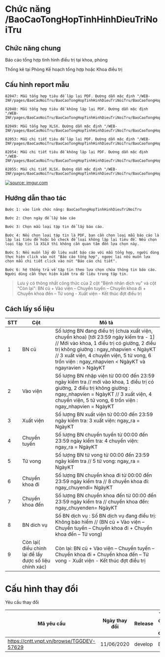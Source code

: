  # Chức năng /BaoCaoTongHopTinhHinhDieuTriNoiTru

## Chức năng chung

Báo cáo tổng hợp tình hình điều trị tại khoa, phòng 

Thống kê tại Phòng Kế hoạch tổng hợp hoặc Khoa điều trị

## Cấu hình report mẫu

	82047: Mẫu tổng hợp tiêu đề lập lại PDF. Đường dẫn mặc định "/WEB-INF/pages/BaoCaoNoiTru/BaoCaoTongHopTinhHinhDieuTriNoiTru/BaoCaoTongHopTinhHinhDieuTriNoiTruReports/BaoCaoTongHopTinhHinhDieuTriNoiTru.jasper"

    82048: Mẫu tổng hợp tiêu đề không lập lại PDF. Đường dẫn mặc định "/WEB-INF/pages/BaoCaoNoiTru/BaoCaoTongHopTinhHinhDieuTriNoiTru/BaoCaoTongHopTinhHinhDieuTriNoiTruReports/BaoCaoTongHopTinhHinhDieuTriNoiTruNotRepeatHeader.jasper"

	82049: Mẫu tổng hợp XLSX. Đường dẫn mặc định "/WEB-INF/pages/BaoCaoNoiTru/BaoCaoTongHopTinhHinhDieuTriNoiTru/BaoCaoTongHopTinhHinhDieuTriNoiTruReports/BaoCaoTongHopTinhHinhDieuTriNoiTru.jasper"

	82053: Mẫu chi tiết tiêu đề lập lại PDF. Đường dẫn mặc định "/WEB-INF/pages/BaoCaoNoiTru/BaoCaoTongHopTinhHinhDieuTriNoiTru/BaoCaoTongHopTinhHinhDieuTriNoiTruReports/BaoCaoChiTietTinhHinhDieuTriNoiTru.jasper"

	82054: Mẫu chi tiết tiêu đề không lập lại PDF. Đường dẫn mặc định "/WEB-INF/pages/BaoCaoNoiTru/BaoCaoTongHopTinhHinhDieuTriNoiTru/BaoCaoTongHopTinhHinhDieuTriNoiTruReports/BaoCaoChiTietTinhHinhDieuTriNoiTruNotRepeatHeader.jasper"

	82055: Mẫu chi tiết XLSX. Đường dẫn mặc định "/WEB-INF/pages/BaoCaoNoiTru/BaoCaoTongHopTinhHinhDieuTriNoiTru/BaoCaoTongHopTinhHinhDieuTriNoiTruReports/BaoCaoChiTietTinhHinhDieuTriNoiTru.jasper"
<a href="https://imgur.com/yvrCnOR"><img src="https://i.imgur.com/yvrCnOR.png" title="source: imgur.com" /></a>

## Hướng dẫn thao tác

	Bước 1: vào link chức năng: BaoCaoTongHopTinhHinhDieuTriNoiTru

	Bước 2: Chọn ngày để lấy báo cáo

	Bước 3: Chọn mẫu loại tập tin để lấy báo cáo.

	Bước 4: Nếu chọn loại tập tin là PDF, bạn cần chọn loại mẫu báo cáo là lập lại tiêu để hoặc bỏ check để loại không lập lại tiêu đề. Nếu chọn loại tập tin là XSLX thì không cần quan tâm đến lựa chọn này.

	Bước 5: Nếu muốn lấy dữ liệu xuất báo cáo với mẫu tổng hợp, người dùng thực hiện click vào nút "Báo cáo tổng hợp", ngược lại nếu muốn lựa chọn mẫu chi tiết click vào nút "Báo cáo chi tiết".
	
	Bước 6: hệ thống trả về tập tin theo lựa chọn chứa thông tin báo cáo. Người dùng cần thực hiện kiểm tra dữ liệu trong tập tin.

> Lưu ý có thông nhất công thức của 2 cột "Bệnh nhân dịch vụ" và cột "Còn lại": BN cũ + Vào viện – Chuyển tuyến – Chuyển khoa đi + Chuyển khoa đến – Tử vong - Xuất viện - Kết thúc đợt điều trị

## Cách lấy số liệu
| STT | Cột  | Mô tả |
| -- | -- | -- |
| 1 | BN cũ | Số lượng BN đang điều trị (chưa xuất viện, chuyển khoa) [tới 23:59 ngày kiểm tra  - 1] // Mới vào khoa, 1 điều trị có giường, 2 điều trị không giường : ngay_nhapvien < NgàyKT // 3 xuất viện, 4 chuyển viện, 5 tử vong, 6 trốn viện : ngay_nhapvien < NgàyKT và ngayravien > NgàyKT |
| 2 | Vào viện | Số lượng BN nhập viện từ 00:00 đến 23:59 ngày kiểm tra //	mới vào khoa, 1 điều trị có giường, 2 điều trị không giường : ngay_nhapvien = NgàyKT //	3 xuất viện, 4 chuyển viện, 5 tử vong, 6 trốn viện : ngay_nhapvien = NgàyKT |
| 3 | Xuất viện | Số lượng BN xuất viện từ 00:00 đến 23:59 ngày kiểm tra: 3 xuất viện: ngay_ra = NgàyKT |
| 4 | Chuyển tuyến | Số lượng BN chuyển tuyến từ 00:00 đến 23:59 ngày kiểm tra: 4 chuyển viện: ngay_ra = NgàyKT |
| 5 | Tử vong | Số lượng BN tử vong từ 00:00 đến 23:59 ngày kiểm tra //	5 tử vong: ngay_ra = NgàyKT |
| 6 | Chuyển khoa đi | Số lượng BN chuyển khoa đi từ 00:00 đến 23:59 ngày kiểm tra // 8 chuyển khoa đi: ngay_chuyendi= NgàyKT |
| 7 | Chuyển khoa đến | Số lượng BN chuyển khoa đến từ 00:00 đến 23:59 ngày kiểm tra // chuyển khoa đến: ngay_chuyenden= NgàyKT |
| 8 | BN dich vụ | Số BN dịch vụ : Số BN dịch vụ đang điều trị: Không bảo hiểm // (BN cũ + Vào viện – Chuyển tuyến – Chuyển khoa đi + Chuyển khoa đến – Tử vong) |
| 9 | Còn lại( điều chỉnh lại để lấy được số liệu chính xác) | Còn lại: BN cũ + Vào viện – Chuyển tuyến – Chuyển khoa đi + Chuyển khoa đến – Tử vong - Xuất viện - Kết thúc đợt điều trị |


# Cấu hình thay đổi

Yêu cầu thay đổi

| Mã yêu cầu | Ngày thay đổi  | Release | Tỉnh đang sử dụng |
| -- | -- | -- | -- |
| https://cntt.vnpt.vn/browse/TGGDEV-57629 | 11/06/2020 | develop | BGG |